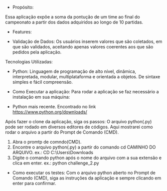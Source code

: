 - Propósito:

Essa aplicação expõe a soma da pontução de um time ao final do campeonato a partir dos dados adquiridos ao longo de 10 partidas.

- Features:

* Validação de Dados: Os usuários inserem valores que são coletados, em que são validados, aceitando apenas valores coerentes aos que são pedidos pela aplicação.

Tecnologias Utilizadas:

- Python: Linguagem de programação de alto nível, dinâmica, interpretada, modular, multiplataforma e orientada a objetos. De sintaxe simples e fácil compreensão.

* Como Executar a aplicação:
  Para rodar a aplicação se faz necessário a instalação em sua máquina:

- Python mais recente. Encontrado no link <https://www.python.org/downloads/>

Após fazer o clone da aplicação, siga os passos:
O arquivo python(.py) pode ser rodado em diversos editores de códigos. Aqui mostrarei como rodar o arquivo a partir do Prompt de Comando (CMD).

1. Abra o promtp de comndo(CMD).
2. Encontre o arquivo python(.py) a partir do comando cd CAMINHO DO ARQUIVO.
   ex.: CD C:\Users\Downloads
3. Digite o comando python após o nome do arquivo com a sua extensão e clica em enter.
   ex.: python challenge_2.py

- Como executar os testes:
  Com o arquivo python aberto no Prompt de Comando (CMD), siga as instruções da aplicação e sempre clicando em enter para confirmar.
